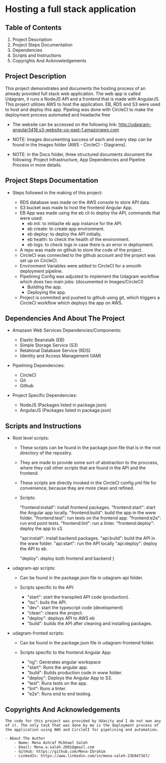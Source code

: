 # Hosting a full stack application

## Table of Contents

1. Project Description 
2. Project Steps Documentation
3. Dependencies
4. Scripts and Instructions
5. Copyrights And Acknowledgements

## Project Description 

This project demonstrates and documents the hosting process of an already provided full stack web application. The web app is called Udagram, it runs a NodeJS API and a frontend that is made with AngularJS. This project utilizes AWS to host the application. EB, RDS and S3 were used to host and deploy this app. Pipeling was done with CircleCI to make the deployment process automated and headache free

- The website can be accessed on the following link: http://udagram-angular3416.s3-website-us-east-1.amazonaws.com 

- NOTE: Images documenting success of each and every step can be found in the Images folder (AWS - CircleCI - Diagrams).

- NOTE: in the Docs folder, three structured documents document the following: Project Infrastructure, App Dependencies and Pipeline Process in more details.

## Project Steps Documentation



- Steps followed in the making of this project:

    - RDS database was made on the AWS console to store API data.
    - S3 bucket was made to host the frontend Angular App.
    - EB App was made using the eb cli to deploy the API, commands that were used:
        - eb init: to initiazlie eb app instance for the API.
        - eb create: to create app environment.
        - eb deploy: to deploy the API initially.
        - eb health: to check the health of the environment.
        - eb logs: to check logs in case there is an error in deployment.
    - A repo was made on github to store the code of the project.
    - CircleCI was connected to the github account and the project was set up on CircleCI.
    - Environment Variables were added to CircleCI for a smooth deployment pipeline.
    - Pipelining Config was adjusted to implement the Udagram workflow which does two main jobs: (documented in Images/CircleCI)
        - Building the app.
        - Deploying the app.
    - Project is commited and pushed to github using git, which triggers a CircleCI workflow which deploys the app on AWS.

## Dependencies And About The Project

- Amazaon Web Services Dependencies/Components:

    - Elastic Beanstalk (EB)
    - Simple Storage Service (S3)
    - Relational Database Service (RDS)
    - Identity and Access Management (IAM)

- Pipelining Dependencies:

    - CircleCI
    - Git
    - Github

- Project Specific Dependencies:

    - NodeJS (Packages listed in package.json)
    - AngularJS (Packages listed in package.json)
 

## Scripts and Instructions

- Root level scripts:

    - These scripts can be found in the package.json file that is in the root directory of the repositry.
    - They are made to provide some sort of abstraction to the proccess, where they call other scripts that are found in the API and the frontend.
    - These scripts are directly invoked in the CircleCI config.yml file for convenience, because they are more clean and refined.
    - Scripts:

        "frontend:install": install frontend packages.
        "frontend:start": start the Angular app locally.
        "frontend:build": build the app in the www folder.
        "frontend:test": run tests on the frontend app.
        "frontend:e2e": run end point tests.
        "frontend:lint": run a linter.
        "frontend:deploy": deploy the app to s3.

        "api:install": install backend packages.
        "api:build": build the API in the www folder.
        "api:start": run the API locally
        "api:deploy": deploy the API to eb.

        "deploy":  deploy both frontend and backend
    }

- udagram-api scripts:

    - Can be found in the package.json file in udagram-api folder.
    - Scripts specific to the API:

        - "start": start the transpiled API code (production).
        - "tsc": buils the API.
        - "dev": start the typescript code (development)
        - "clean": cleans the project.
        - "deploy": deploys API to AWS eb
        - "build": builds the API after cleaning and installing packages.


- udagram-fronted scripts:

    - Can be found in the package.json file in udagram-frontend folder.
    - Scripts specific to the frontend Angular App:

       - "ng": Generates angular workspace
       - "start": Runs the angular app.
       - "build": Builds production code in www folder.
       - "deploy": Deploys the Angular App to S3.
       - "test": Runs tests on the app.
       - "lint": Runs a linter.
       - "e2e": Runs end to end testing.



## Copyrights And Acknowledgements

    The code for this project was provided by Udacity and I do not own any of it. The only task that was done by me is the deployment process of the application using AWS and CircleCI for pipelining and automation.

    - About The Author
        - Name: Mena Ashraf Mikhael Saleh
        - Email: Mena.a.saleh.2001@gmail.com
        - GitHub: https://github.com/Mena-Ibrahim
        - LinkedIn: https://www.linkedin.com/in/mena-saleh-23b947167/


